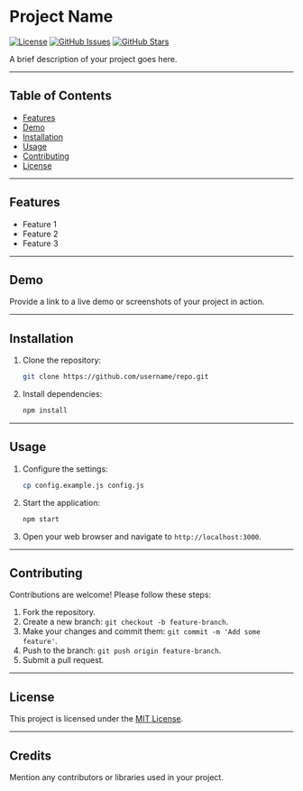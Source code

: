 # Project Name

[![License](https://img.shields.io/badge/license-MIT-blue.svg)](LICENSE)
[![GitHub Issues](https://img.shields.io/github/issues/username/repo.svg)](https://github.com/username/repo/issues)
[![GitHub Stars](https://img.shields.io/github/stars/username/repo.svg)](https://github.com/username/repo/stargazers)

A brief description of your project goes here.

---

## Table of Contents

- [Features](#features)
- [Demo](#demo)
- [Installation](#installation)
- [Usage](#usage)
- [Contributing](#contributing)
- [License](#license)

---

## Features

- Feature 1
- Feature 2
- Feature 3

---

## Demo

Provide a link to a live demo or screenshots of your project in action.

---

## Installation

1. Clone the repository:

    ```bash
    git clone https://github.com/username/repo.git
    ```

2. Install dependencies:

    ```bash
    npm install
    ```

---

## Usage

1. Configure the settings:

    ```bash
    cp config.example.js config.js
    ```

2. Start the application:

    ```bash
    npm start
    ```

3. Open your web browser and navigate to `http://localhost:3000`.

---

## Contributing

Contributions are welcome! Please follow these steps:

1. Fork the repository.
2. Create a new branch: `git checkout -b feature-branch`.
3. Make your changes and commit them: `git commit -m 'Add some feature'`.
4. Push to the branch: `git push origin feature-branch`.
5. Submit a pull request.

---

## License

This project is licensed under the [MIT License](LICENSE).

---

## Credits

Mention any contributors or libraries used in your project.
